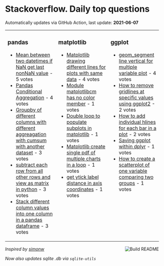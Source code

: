 # Stackoverflow. Daily top questions 

Automatically updates via GitHub Action, last update: **<!-- date starts -->2021-06-07<!-- date ends -->**


<table><tr><td valign="top" width="33%">

### pandas
<!-- pandas starts -->
* [Mean between two datetimes if NaN get last nonNaN value](https://stackoverflow.com/questions/67875106/mean-between-two-datetimes-if-nan-get-last-non-nan-value) - 5 votes
* [Pandas Conditional Aggregation](https://stackoverflow.com/questions/67869185/pandas-conditional-aggregation) - 4 votes
* [Groupby of different columns with different aggreagation with cumsum with another dataset](https://stackoverflow.com/questions/67871254/groupby-of-different-columns-with-different-aggreagation-with-cumsum-with-anothe) - 3 votes
* [subtract each row from all other rows and view as matrix in python](https://stackoverflow.com/questions/67876963/subtract-each-row-from-all-other-rows-and-view-as-matrix-in-python) - 3 votes
* [Stack different column values into one column in a pandas dataframe](https://stackoverflow.com/questions/67870622/stack-different-column-values-into-one-column-in-a-pandas-dataframe) - 3 votes
<!-- pandas ends -->
</td><td valign="top" width="34%">


### matplotlib
<!-- matplotlib starts -->
* [Matplotlib drawing different lines for plots with same data](https://stackoverflow.com/questions/67871184/matplotlib-drawing-different-lines-for-plots-with-same-data) - 4 votes
* [Module matplotlibcm has no color member](https://stackoverflow.com/questions/67871510/module-matplotlib-cm-has-no-color-member) - 1 votes
* [Double loop to populate subplots in matplotlib](https://stackoverflow.com/questions/67866894/double-loop-to-populate-subplots-in-matplotlib) - 1 votes
* [Matplotlib create single pdf of multiple charts in a loop](https://stackoverflow.com/questions/67875028/matplotlib-create-single-pdf-of-multiple-charts-in-a-loop) - 1 votes
* [get ytick label distance in axis coordinates](https://stackoverflow.com/questions/67872207/get-ytick-label-distance-in-axis-coordinates) - 1 votes
<!-- matplotlib ends -->
</td><td valign="top" width="34%">


### ggplot
<!-- ggplot2 starts -->
* [geom_segment line vertical for multiple variable plot](https://stackoverflow.com/questions/67869849/geom-segment-line-vertical-for-multiple-variable-plot) - 4 votes
* [How to remove gridlines at specific values using ggplot2](https://stackoverflow.com/questions/67878080/how-to-remove-gridlines-at-specific-values-using-ggplot2) - 2 votes
* [How to add individual hlines for each bar in a plot](https://stackoverflow.com/questions/67873471/how-to-add-individual-hlines-for-each-bar-in-a-plot) - 2 votes
* [Saving ggplot within dplyr](https://stackoverflow.com/questions/67875686/saving-ggplot-within-dplyr) - 1 votes
* [How to create a scatterplot of one variable comparing two groups](https://stackoverflow.com/questions/67866636/how-to-create-a-scatterplot-of-one-variable-comparing-two-groups) - 1 votes
<!-- ggplot2 ends -->
</td></tr></table>

<a href="https://github.com/hp0404/hp0404/actions"><img src="https://github.com/hp0404/hp0404/workflows/Build%20README/badge.svg" align="right" alt="Build README"></a> <p>*Inspired by  [simonw](https://github.com/simonw/simonw)*</p> <p> *Now also updates sqlite .db via `sqlite-utils`* </p>
